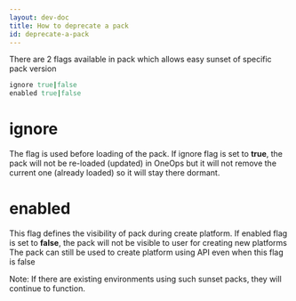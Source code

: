 ```yaml
---
layout: dev-doc
title: How to deprecate a pack
id: deprecate-a-pack
---
```


There are 2 flags available in pack which allows easy sunset of specific pack version
~~~ruby
ignore true|false
enabled true|false
~~~

# ignore

The flag is used before loading of the pack. If ignore flag is set to **true**, the pack will not be re-loaded (updated) in OneOps but it will not remove the current one (already loaded) so it will stay there dormant.

# enabled

This flag defines the visibility of pack during create platform. If enabled flag is set to **false**, the pack will not be visible to user for creating new platforms
The pack can still be used to create platform using API even when this flag is false

Note: If there are existing environments using such sunset packs, they will continue to function.  
